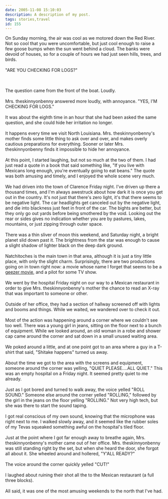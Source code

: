 ```yaml
---
date: 2005-11-08 15:10:03
description: A description of my post.
tags: stories,travel
id: 155
---
```

On Sunday morning, the air was cool as we motored down the Red River.  Not so cool that you were uncomfortable, but just cool enough to raise a few goose bumps when the sun went behind a cloud.  The banks were devoid of houses, so for a couple of hours we had just seen hills, trees, and birds.<br />
<br />
"ARE YOU CHECKING FOR LOGS?"
<!--more--><br /><br />The question came from the front of the boat.  Loudly.  <br />
<br />
Mrs. theskinnyonbenny answered more loudly, with annoyance.  "YES, I'M CHECKING FOR LOGS."<br />
<br />
It was about the eighth time in an hour that she had been asked the same question, and she could hide her irritation no longer.<br />
<br />
It happens every time we visit North Louisiana.  Mrs. theskinnyonbenny's mother finds some little thing to ask over and over, and makes overly cautious preparations for everything.  Sooner or later Mrs. theskinnyonbenny finds it impossible to hide her annoyance.<br />
<br />
At this point, I started laughing, but not so much at the two of them.  I had just read a quote in a book that said something like, "If you live with Mexicans long enough, you're eventually going to eat beans."  The quote was both amusing and timely, and I enjoyed the whole scene very much.<br />
<br />
We had driven into the town of Clarence Friday night.  I've driven up there a thousand times, and I'm always awestruck about how dark it is once you get out in the country.  It's not just that there's zero light, it's that there seems to be negative light.  The car headlights get canceled out by the negative light, and die into blackness just feet in front of the car.  The bights are better, but they only go out yards before being smothered by the void.  Looking out the rear or sides gives no indication whether you are by pastures, lakes, mountains, or just zipping through outer space.<br />
<br />
There was a thin sliver of moon this weekend, and Saturday night, a bright planet slid down past it.  The brightness from the star was enough to cause a slight shadow of lighter black on the deep dark ground.<br />
<br />
Natchitoches is the main town in that area, although it is just a tiny little place, with only the slight charm.  Surprisingly, there are two productions going on in town right now:  a movie whose name I forget that seems to be a <a href="http://www.theskinnyonbenny.com/blog/archives/00000012.php">geezer movie</a>, and a pilot for some TV show.  <br />
<br />
We went by the hospital Friday night on our way to a Mexican restaurant in order to give Mrs. theskinnyonbenny's mother the chance to read an X-ray that was important to someone or other.<br />
<br />
Outside of her office, they had a section of hallway screened off with lights and booms and things.  While we waited, we wandered over to check it out.<br />
<br />
Most of the action was happening around a corner where we couldn't see too well.  There was a young girl in jeans, sitting on the floor next to a bunch of equipment.  While we looked around, an old woman in a robe and shower cap came around the corner and sat down in a small unused waiting area.<br />
<br />
We poked around a little, and at one point got to an area where a guy in a T-shirt that said, "Shitake happens" turned us away.<br />
<br />
About the time we got to the area with the screens and equipment, someone around the corner was yelling, "QUIET PLEASE....ALL QUIET."  This was an empty hospital on a Friday night.  It seemed pretty quiet to me already.<br />
<br />
Just as I got bored and turned to walk away, the voice yelled "ROLL SOUND."  Someone else around the corner yelled "ROLLING," followed by the girl in the jeans on the floor yelling "ROLLING."  Not very high tech, but she was there to start the sound taping.<br />
<br />
I got real conscious of my own sound, knowing that the microphone was right next to me.  I walked slowly away, and it seemed like the rubber soles of my Tevas squeaked something awful on the hospital's tiled floor.<br />
<br />
Just at the point where I got far enough away to breathe again, Mrs. theskinnyonbenny's mother came out of her office.  Mrs. theskinnyonbenny was still standing right by the set, but when she heard the door, she forgot all about it.  She wheeled around and hollered, "Y'ALL READY?"<br />
<br />
The voice around the corner quickly yelled "CUT!"<br />
<br />
I laughed about ruining their shot all the to the Mexican restaurant (a full three blocks).<br />
<br />
All said, it was one of the most amusing weekends to the north that I've had.
